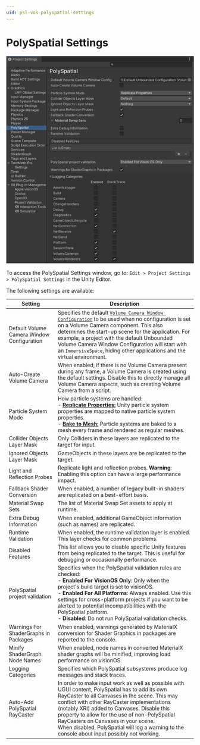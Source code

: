 ```yaml
---
uid: psl-vos-polyspatial-settings
---
```

# PolySpatial Settings

![PolySpatialSettings](images/PolySpatialSettings.png)

To access the PolySpatial Settings window, go to: `Edit > Project Settings > PolySpatial Settings` in the Unity Editor. 

The following settings are available:

| Setting                               | Description                                                                                                                                                                                                                                                                                                                                      |
|---------------------------------------|--------------------------------------------------------------------------------------------------------------------------------------------------------------------------------------------------------------------------------------------------------------------------------------------------------------------------------------------------|
| Default Volume Camera Window Configuration | Specifies the default [`Volume Camera Window Configuration`](VolumeCamera.md#volume-camera-window-configuration-assets) to be used when no configuration is set on a Volume Camera component. This also determines the start-up scene for the application. For example, a project with the default Unbounded Volume Camera Window Configuration will start with an `ImmersiveSpace`, hiding other applications and the virtual environment.                                                                                                                                                          |
| Auto-Create Volume Camera             | When enabled, if there is no Volume Camera present during any frame, a Volume Camera is created using the default settings. Disable this to directly manage all Volume Camera aspects, such as creating Volume Camera from a script.                                                                                                             |
| Particle System Mode                  | How particle systems are handled: <br />- **[Replicate Properties:](SupportedFeatures.md#supported-modes)** Unity particle system properties are mapped to native particle system properties. <br />- **[Bake to Mesh:](SupportedFeatures.md#supported-modes)** Particle systems are baked to a mesh every frame and rendered as regular meshes. |
| Collider Objects Layer Mask           | Only Colliders in these layers are replicated to the target for input.                                                                                                                                                                                                                                                                           |
| Ignored Objects Layer Mask            | GameObjects in these layers are be replicated to the target.                                                                                                                                                                                                                                                                                     |
| Light and Reflection Probes           | Replicate light and reflection probes. **Warning**: Enabling this option can have a large performance impact.                                                                                                                                                                                                                                    |
| Fallback Shader Conversion            | When enabled, a number of legacy built-in shaders are replicated on a best-effort basis.                                                                                                                                                                                                                                                         |
| Material Swap Sets                    | The list of Material Swap Set assets to apply at runtime.                                                                                                                                                                                                                                                                                        |
| Extra Debug Information               | When enabled, additional GameObject information (such as names) are replicated.                                                                                                                                                                                                                                                                  |
| Runtime Validation                    | When enabled, the runtime validation layer is enabled. This layer checks for common problems.                                                                                                                                                                                                                                                    |
| Disabled Features                     | This list allows you to disable specific Unity features from being replicated to the target. This is useful for debugging or occasionally performance.                                                                                                                                                                                           |
| PolySpatial project validation        | Specifies when the PolySpatial validation rules are checked: <br />- **Enabled For VisionOS Only**:  Only when the project's build target is set to visionOS.<br />- **Enabled For All Platforms**:  Always enabled. Use this settings for cross-platform projects if you want to be alerted to potential incompatibilities with the PolySpatial platform.<br />- **Disabled**: Do not run PolySpatial validation checks.
| Warnings For ShaderGraphs in Packages | When enabled, warnings generated by MaterialX conversion for Shader Graphics in packages are reported to the console.                                                                                                                                                                                                                            |
| Minify ShaderGraph Node Names         | When enabled, node names in converted MaterialX shader graphs will be minified, improving load performance on visionOS.                                                     |
| Logging Categories                    | Specifies which PolySpatial subsystems produce log messages and stack traces.                                                                                                                                                                                                                                                                    |
| Auto-Add PolySpatial RayCaster        | In order to make input work as well as possible with UGUI content, PolySpatial has to add its own RayCaster to all Canvases in the scene. This may conflict with other RayCaster implementations (notably XRI) added to Canvases. Disable this property to allow for the use of non-PolySpatial RayCasters on Canvases in your scene. <br />When disabled, PolySpatial will log a warning to the console about input possibly not working. |